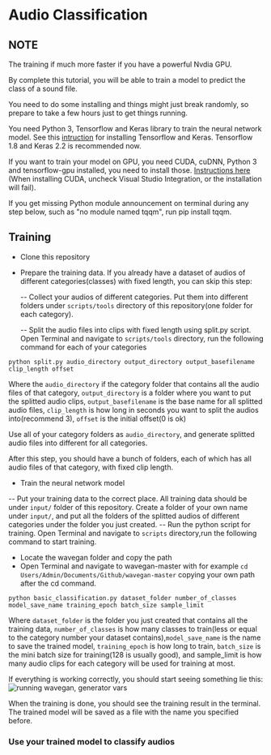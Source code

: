 # Audio Classification
## NOTE
The training if much more faster if you have a powerful Nvdia GPU.

By complete this tutorial, you will be able to train a model to predict the class of a sound file.

You need to do some installing and things might just break randomly, so prepare to take a few hours just to get things running. 

You need Python 3, Tensorflow and Keras library to train the neural network model. See this [intruction](https://keras.io/#installation) for installing Tensorflow and Keras. Tensorflow 1.8 and Keras 2.2 is recommended now.

If you want to train your model on GPU, you need CUDA, cuDNN, Python 3 and tensorflow-gpu installed, you need to install those. [Instructions here](https://docs.nvidia.com/deeplearning/sdk/cudnn-install/index.html) (When installing CUDA, uncheck Visual Studio Integration, or the installation will fail). 

If you get missing Python module announcement on terminal during any step below, such as "no module named tqqm", run pip install tqqm.

## Training
- Clone this repository

- Prepare the training data. If you already have a dataset of audios of different categories(classes) with fixed length, you can skip this step:

  -- Collect your audios of different categories. Put them into different folders under `scripts/tools` directory of this repository(one folder for each category).
  
  -- Split the audio files into clips with fixed length using split.py script. Open Terminal and navigate to `scripts/tools` directory, run the following command for each of your categories
  
```
python split.py audio_directory output_directory output_basefilename clip_length offset
```
Where the `audio_directory` if the category folder that contains all the audio files of that category, `output_directory` is a folder where you want to put the splitted audio clips, `output_basefilename` is the base name for all splitted audio files, `clip_length` is how long in seconds you want to split the audios into(recommend 3), `offset` is the initial offset(0 is ok)

Use all of your category folders as `audio_directory`, and generate splitted audio files into different for all categories.

After this step, you should have a bunch of folders, each of which has all audio files of that category, with fixed clip length.

- Train the neural network model

 -- Put your training data to the correct place. All training data should be under `input/` folder of this repository. Create a folder of your own name under `input/`, and put all the folders of the splitted audios of different categories under the folder you just created. 
 -- Run the python script for training. Open Terminal and navigate to `scripts` directory,run the following command to start training.
 

* Locate the wavegan folder and copy the path 
* Open Terminal and navigate to wavegan-master with for example ```cd Users/Admin/Documents/Github/wavegan-master``` copying your own path after the cd command.
```
python basic_classification.py dataset_folder number_of_classes model_save_name training_epoch batch_size sample_limit
```
Where `dataset_folder` is the folder you just created that contains all the training data, `number_of_classes` is how many classes to train(less or equal to the category number your dataset contains),`model_save_name` is the name to save the trained model, `training_epoch` is how long to train, `batch_size` is the mini batch size for training(128 is usually good), and sample_limit is how many audio clips for each category will be used for training at most.

If everything is working correctly, you should start seeing something lie this:
![running wavegan, generator vars](images/runclassification.jpg)

When the training is done, you should see the training result in the terminal. The trained model will be saved as a file with the name you specified before.

### Use your trained model to classify audios
